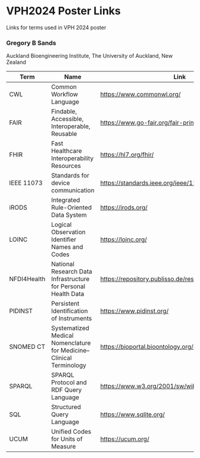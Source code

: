 # VPH2024 Poster Links
Links for terms used in VPH 2024 poster

### Gregory B Sands
Auckland Bioengineering Institute, The University of Auckland, New Zealand

| Term | Name | Link |
| ---- | ---- | ---- |
| CWL | Common Workflow Language | <https://www.commonwl.org/> |
| FAIR | Findable, Accessible, Interoperable, Reusable | <https://www.go-fair.org/fair-principles/> |
| FHIR | Fast Healthcare Interoperability Resources | <https://hl7.org/fhir/> |
| IEEE 11073 | Standards for device communication | <https://standards.ieee.org/ieee/11073-10101/10343/> |
| iRODS | Integrated Rule-Oriented Data System | <https://irods.org/> |
| LOINC | Logical Observation Identifier Names and Codes | <https://loinc.org/> |
| NFDI4Health | National Research Data Infrastructure for Personal Health Data | <https://repository.publisso.de/resource/frl:6450625> |
| PIDINST | Persistent Identification of Instruments | <https://www.pidinst.org/> |
| SNOMED CT | Systematized Medical Nomenclature for Medicine–Clinical Terminology | <https://bioportal.bioontology.org/ontologies/SNOMEDCT> |
| SPARQL | SPARQL Protocol and RDF Query Language | <https://www.w3.org/2001/sw/wiki/SPARQL> |
| SQL	| Structured Query Language | <https://www.sqlite.org/> |
| UCUM | Unified Codes for Units of Measure | <https://ucum.org/> |
